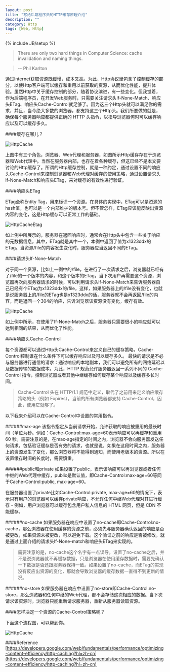 ```yaml
---
layout: post
title: "写给后端程序员的HTTP缓存原理介绍"
description: ""
category: Http 
tags: [Web, Http]
---
```

{% include JB/setup %}

> There are only two hard things in Computer Science: cache invalidation and naming things.

> -- Phil Karlton

通过Internet获取资源既缓慢，成本又高。为此，Http协议里包含了控制缓存的部分，以使Http客户端可以缓存和重用以前获取的资源，从而优化性能，提升体验。虽然Http中关于缓存控制的部分，随着协议演进，有一些变化。但我觉着，作为后端程序员，在开发Web服务时，只需要关注请求头If-None-Match、响应头ETag、响应头Cache-Control就足够了。因为这三个Http头就可以满足你的需求，并且，当今绝大多数的浏览器，都支持这三个Http头。我们所要做的就是，确保每个服务器响应都提供正确的 HTTP 头指令，以指导浏览器何时可以缓存响应以及可以缓存多久。

####缓存在哪儿？

![HttpCache](http://zhaox.github.io/assets/images/HttpCache.png)

上图中有三个角色，浏览器、Web代理和服务器，如图所示Http缓存存在于浏览器和Web代理中。当然在服务器内部，也存在着各种缓存，但这已经不是本文要讨论的Http缓存了。所谓的Http缓存控制，就是一种约定，通过设置不同的响应头Cache-Control来控制浏览器和Web代理对缓存的使用策略，通过设置请求头If-None-Match和响应头ETag，来对缓存的有效性进行验证。

####响应头ETag

ETag全称Entity Tag，用来标识一个资源。在具体的实现中，ETag可以是资源的hash值，也可以是一个内部维护的版本号。但不管怎样，ETag应该能反映出资源内容的变化，这是Http缓存可以正常工作的基础。

![HttpCacheEtag](http://zhaox.github.io/assets/images/HttpCacheEtag.png)

如上例中所展示的，服务器在返回响应时，通常会在Http头中包含一些关于响应的元数据信息，其中，ETag就是其中一个，本例中返回了值为x1323ddx的ETag。当资源/file的内容发生变化时，服务器应当返回不同的ETag。

####请求头If-None-Match

对于同一个资源，比如上一例中的/file，在进行了一次请求之后，浏览器就已经有了/file的一个版本的内容，和这个版本的ETag，当下次用户再需要这个资源，浏览器再次向服务器请求的时候，可以利用请求头If-None-Match来告诉服务器自己已经有个ETag为x1323ddx的/file，这样，如果服务器上的/file没有变化，也就是说服务器上的/file的ETag也是x1323ddx的话，服务器就不会再返回/file的内容，而是返回一个304的响应，告诉浏览器该资源没有变化，缓存有效。

![HttpCache](http://zhaox.github.io/assets/images/HttpCacheIfNoneMatch.png)

如上例中所示，在使用了If-None-Match之后，服务器只需要很小的响应就可以达到相同的结果，从而优化了性能。

####响应头Cache-Control

每个资源都可以通过Http头Cache-Control来定义自己的缓存策略，Cache-Control控制谁在什么条件下可以缓存响应以及可以缓存多久。 最快的请求是不必与服务器进行通信的请求：通过响应的本地副本，我们可以避免所有的网络延迟以及数据传输的数据成本。为此，HTTP 规范允许服务器返回一系列不同的 Cache-Control 指令，控制浏览器或者其他中继缓存如何缓存某个响应以及缓存多长时间。

> Cache-Control 头在 HTTP/1.1 规范中定义，取代了之前用来定义响应缓存策略的头（例如 Expires）。当前的所有浏览器都支持 Cache-Control，因此，使用它就够了。

以下我来介绍可以在Cache-Control中设置的常用指令。

######max-age
该指令指定从当前请求开始，允许获取的响应被重用的最长时间（单位为秒。例如：Cache-Control:max-age=60表示响应可以再缓存和重用 60 秒。需要注意的是，在max-age指定的时间之内，浏览器不会向服务器发送任何请求，包括验证缓存是否有效的请求，也就是说，如果在这段时间之内，服务器上的资源发生了变化，那么浏览器将不能得到通知，而使用老版本的资源。所以在设置缓存时间的长度时，需要慎重。

######public和private
如果设置了public，表示该响应可以再浏览器或者任何中继的Web代理中缓存，public是默认值，即Cache-Control:max-age=60等同于Cache-Control:public, max-age=60。

在服务器设置了private比如Cache-Control:private, max-age=60的情况下，表示只有用户的浏览器可以缓存private响应，不允许任何中继Web代理对其进行缓存 - 例如，用户浏览器可以缓存包含用户私人信息的 HTML 网页，但是 CDN 不能缓存。

######no-cache
如果服务器在响应中设置了no-cache即Cache-Control:no-cache，那么浏览器在使用缓存的资源之前，必须先与服务器确认返回的响应是否被更改，如果资源未被更改，可以避免下载。这个验证之前的响应是否被修改，就是通过上面介绍的请求头If-None-match和响应头ETag来实现的。
> 需要注意的是，no-cache这个名字有一点误导。设置了no-cache之后，并不是说浏览器就不再缓存数据，只是浏览器在使用缓存数据时，需要先确认一下数据是否还跟服务器保持一致。如果设置了no-cache，而ETag的实现没有反应出资源的变化，那就会导致浏览器的缓存数据一直得不到更新的情况。

######no-store
如果服务器在响应中设置了no-store即Cache-Control:no-store，那么浏览器和任何中继的Web代理，都不会存储这次相应的数据。当下次请求该资源时，浏览器只能重新请求服务器，重新从服务器读取资源。

####怎样决定一个资源的Cache-Control策略呢？

下面这个流程图，可以帮到你。

![HttpCache](http://zhaox.github.io/assets/images/HttpCacheControl.png)


####Reference
[https://developers.google.com/web/fundamentals/performance/optimizing-content-efficiency/http-caching?hl=zh-cn](https://developers.google.com/web/fundamentals/performance/optimizing-content-efficiency/http-caching?hl=zh-cn)

